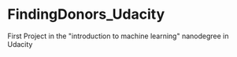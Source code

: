 # FindingDonors_Udacity
First Project in the "introduction to machine learning" nanodegree in Udacity
